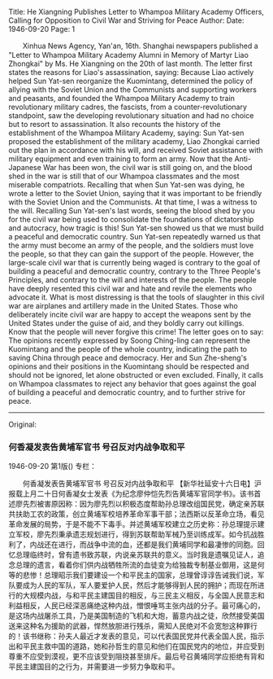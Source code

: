 Title: He Xiangning Publishes Letter to Whampoa Military Academy Officers, Calling for Opposition to Civil War and Striving for Peace
Author:
Date: 1946-09-20
Page: 1

　　Xinhua News Agency, Yan'an, 16th. Shanghai newspapers published a "Letter to Whampoa Military Academy Alumni in Memory of Martyr Liao Zhongkai" by Ms. He Xiangning on the 20th of last month. The letter first states the reasons for Liao's assassination, saying: Because Liao actively helped Sun Yat-sen reorganize the Kuomintang, determined the policy of allying with the Soviet Union and the Communists and supporting workers and peasants, and founded the Whampoa Military Academy to train revolutionary military cadres, the fascists, from a counter-revolutionary standpoint, saw the developing revolutionary situation and had no choice but to resort to assassination. It also recounts the history of the establishment of the Whampoa Military Academy, saying: Sun Yat-sen proposed the establishment of the military academy, Liao Zhongkai carried out the plan in accordance with his will, and received Soviet assistance with military equipment and even training to form an army. Now that the Anti-Japanese War has been won, the civil war is still going on, and the blood shed in the war is still that of our Whampoa classmates and the most miserable compatriots. Recalling that when Sun Yat-sen was dying, he wrote a letter to the Soviet Union, saying that it was important to be friendly with the Soviet Union and the Communists. At that time, I was a witness to the will. Recalling Sun Yat-sen's last words, seeing the blood shed by you for the civil war being used to consolidate the foundations of dictatorship and autocracy, how tragic is this! Sun Yat-sen showed us that we must build a peaceful and democratic country. Sun Yat-sen repeatedly warned us that the army must become an army of the people, and the soldiers must love the people, so that they can gain the support of the people. However, the large-scale civil war that is currently being waged is contrary to the goal of building a peaceful and democratic country, contrary to the Three People's Principles, and contrary to the will and interests of the people. The people have deeply resented this civil war and hate and revile the elements who advocate it. What is most distressing is that the tools of slaughter in this civil war are airplanes and artillery made in the United States. Those who deliberately incite civil war are happy to accept the weapons sent by the United States under the guise of aid, and they boldly carry out killings. Know that the people will never forgive this crime! The letter goes on to say: The opinions recently expressed by Soong Ching-ling can represent the Kuomintang and the people of the whole country, indicating the path to saving China through peace and democracy. Her and Sun Zhe-sheng's opinions and their positions in the Kuomintang should be respected and should not be ignored, let alone obstructed or even excluded. Finally, it calls on Whampoa classmates to reject any behavior that goes against the goal of building a peaceful and democratic country, and to further strive for peace.



<hr /> 

Original: 


### 何香凝发表告黄埔军官书  号召反对内战争取和平

1946-09-20
第1版()
专栏：

　　何香凝发表告黄埔军官书
    号召反对内战争取和平
    【新华社延安十六日电】沪报载上月二十日何香凝女士发表《为纪念廖仲恺先烈告黄埔军官同学书》。该书首述廖先烈被害原因称：因为廖先烈以积极态度帮助孙总理改组国民党，确定亲苏联共扶助工农的政策，创立黄埔军校培养革命军事干部；法西斯以反革命立场，看见革命发展的局势，于是不能不下毒手。并述黄埔军校建立之历史称：孙总理提示建立军校，廖先烈秉承遗志规划进行，得到苏联帮助军械乃至训练成军。如今抗战胜利了，内战还在进行，而战争中流的血，还都是我们黄埔同学和最凄惨的同胞。回忆总理临终时，曾有遗书致苏联，内说亲苏联共的意义。当时我是遗嘱见证人，追念总理的遗言，看着你们供内战牺牲所流的血徒变为给独裁专制基业御用，这是何等的悲惨！总理昭示我们要建设一个和平民主的国家，总理曾谆谆告诫我们说，军队要成为人民的军队，军人要爱护人民，然后才能够得到人民的拥护；而现在所进行的大规模内战，与和平民主建国目的相反，与三民主义相反，与全国人民意志和利益相反，人民已经深恶痛绝这种内战，憎恨唾骂主张内战的分子。最可痛心的，是这场内战屠杀工具，乃是美国制造的飞机和大炮，蓄意内战之徒，欣然接受美国送来这种名为援助的武器，悍然放胆进行残杀，需知人民绝对不会宽恕这种罪行的！该书继称：孙夫人最近才发表的意见，可以代表国民党并代表全国人民，指示出和平民主救中国的道路，她和孙哲生的意见和他们在国民党内的地位，并应受到尊重不应受到漠视，更不应该受到阻挠甚至排斥。最后号召黄埔同学应拒绝有背和平民主建国目的之行为，并需要进一步努力争取和平。

